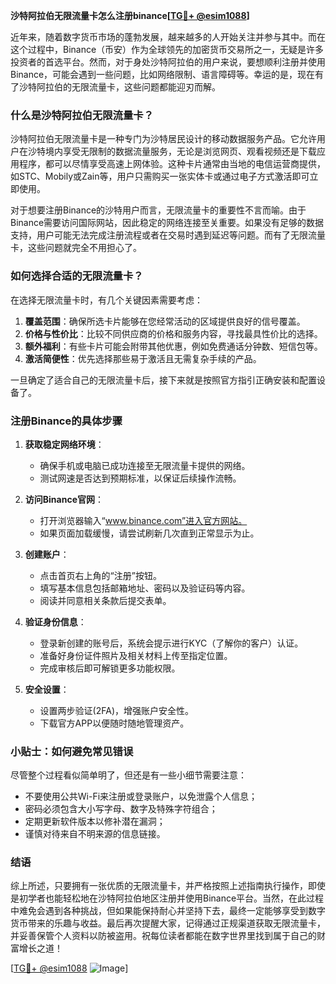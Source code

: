 **沙特阿拉伯无限流量卡怎么注册binance[[TG💪+ @esim1088](https://t.me/s/esim1088)]**

近年来，随着数字货币市场的蓬勃发展，越来越多的人开始关注并参与其中。而在这个过程中，Binance（币安）作为全球领先的加密货币交易所之一，无疑是许多投资者的首选平台。然而，对于身处沙特阿拉伯的用户来说，要想顺利注册并使用Binance，可能会遇到一些问题，比如网络限制、语言障碍等。幸运的是，现在有了沙特阿拉伯的无限流量卡，这些问题都能迎刃而解。

### 什么是沙特阿拉伯无限流量卡？

沙特阿拉伯无限流量卡是一种专门为沙特居民设计的移动数据服务产品。它允许用户在沙特境内享受无限制的数据流量服务，无论是浏览网页、观看视频还是下载应用程序，都可以尽情享受高速上网体验。这种卡片通常由当地的电信运营商提供，如STC、Mobily或Zain等，用户只需购买一张实体卡或通过电子方式激活即可立即使用。

对于想要注册Binance的沙特用户而言，无限流量卡的重要性不言而喻。由于Binance需要访问国际网站，因此稳定的网络连接至关重要。如果没有足够的数据支持，用户可能无法完成注册流程或者在交易时遇到延迟等问题。而有了无限流量卡，这些问题就完全不用担心了。

### 如何选择合适的无限流量卡？

在选择无限流量卡时，有几个关键因素需要考虑：

1. **覆盖范围**：确保所选卡片能够在您经常活动的区域提供良好的信号覆盖。
2. **价格与性价比**：比较不同供应商的价格和服务内容，寻找最具性价比的选择。
3. **额外福利**：有些卡片可能会附带其他优惠，例如免费通话分钟数、短信包等。
4. **激活简便性**：优先选择那些易于激活且无需复杂手续的产品。

一旦确定了适合自己的无限流量卡后，接下来就是按照官方指引正确安装和配置设备了。

### 注册Binance的具体步骤

1. **获取稳定网络环境**：
   - 确保手机或电脑已成功连接至无限流量卡提供的网络。
   - 测试网速是否达到预期标准，以保证后续操作流畅。

2. **访问Binance官网**：
   - 打开浏览器输入“www.binance.com”进入官方网站。
   - 如果页面加载缓慢，请尝试刷新几次直到正常显示为止。

3. **创建账户**：
   - 点击首页右上角的“注册”按钮。
   - 填写基本信息包括邮箱地址、密码以及验证码等内容。
   - 阅读并同意相关条款后提交表单。

4. **验证身份信息**：
   - 登录新创建的账号后，系统会提示进行KYC（了解你的客户）认证。
   - 准备好身份证件照片及相关材料上传至指定位置。
   - 完成审核后即可解锁更多功能权限。

5. **安全设置**：
   - 设置两步验证(2FA)，增强账户安全性。
   - 下载官方APP以便随时随地管理资产。

### 小贴士：如何避免常见错误

尽管整个过程看似简单明了，但还是有一些小细节需要注意：

- 不要使用公共Wi-Fi来注册或登录账户，以免泄露个人信息；
- 密码必须包含大小写字母、数字及特殊字符组合；
- 定期更新软件版本以修补潜在漏洞；
- 谨慎对待来自不明来源的信息链接。

### 结语

综上所述，只要拥有一张优质的无限流量卡，并严格按照上述指南执行操作，即使是初学者也能轻松地在沙特阿拉伯地区注册并使用Binance平台。当然，在此过程中难免会遇到各种挑战，但如果能保持耐心并坚持下去，最终一定能够享受到数字货币带来的乐趣与收益。最后再次提醒大家，记得通过正规渠道获取无限流量卡，并妥善保管个人资料以防被盗用。祝每位读者都能在数字世界里找到属于自己的财富增长之道！

[[TG💪+ @esim1088](https://t.me/s/esim1088) ![Image](https://i.postimg.cc/4NQfJmqS/Snipaste-2025-05-13-00-14-12.png)]